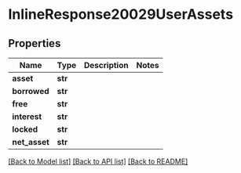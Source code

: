 # InlineResponse20029UserAssets

## Properties
Name | Type | Description | Notes
------------ | ------------- | ------------- | -------------
**asset** | **str** |  | 
**borrowed** | **str** |  | 
**free** | **str** |  | 
**interest** | **str** |  | 
**locked** | **str** |  | 
**net_asset** | **str** |  | 

[[Back to Model list]](../README.md#documentation-for-models) [[Back to API list]](../README.md#documentation-for-api-endpoints) [[Back to README]](../README.md)

